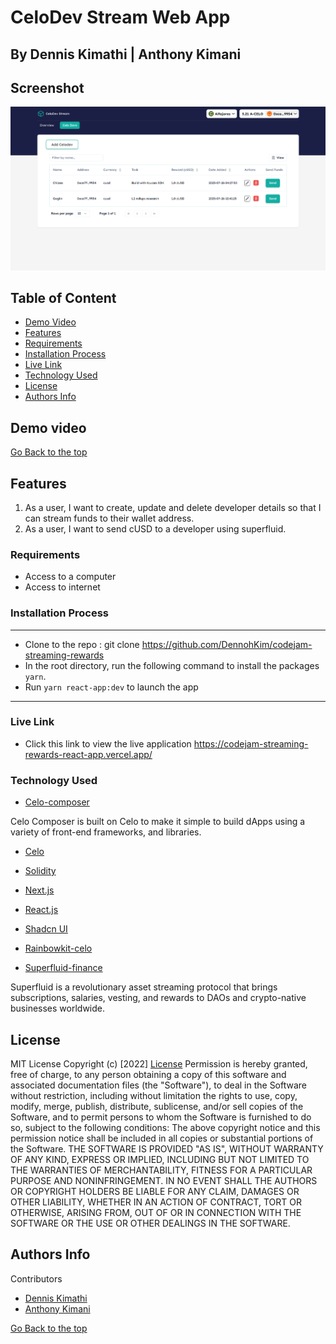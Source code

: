 # CeloDev Stream Web App
## By Dennis Kimathi | Anthony Kimani

## Screenshot
 ![image](./app-screenshot.png)

 ## Table of Content
 - [Demo Video](#demo-video)
 - [Features](#features)
 - [Requirements](#requirements)
 - [Installation Process](#installation-Process)
 - [Live Link](#Live-Link)
 - [Technology  Used](#technology-Used)
 - [License](#license)
 - [Authors Info](#Authors-Info)


## Demo video



[Go Back to the top](#CeloDev-Stream-Web-app)
## Features
1. As a user, I want to create, update and delete developer details so that I can stream funds to their wallet address.
2. As a user, I want to send cUSD to a developer using superfluid.


 ###  Requirements
 * Access to  a computer 
 * Access to internet

 ### Installation Process
 ****
* Clone to the repo : git clone https://github.com/DennohKim/codejam-streaming-rewards
* In the root directory, run the following command to install the packages ``` yarn```.
* Run `yarn react-app:dev` to launch the app

 ****

### Live Link
- Click this link to view the live application https://codejam-streaming-rewards-react-app.vercel.app/

### Technology  Used

- [Celo-composer](https://github.com/celo-org/celo-composer)

Celo Composer is built on Celo to make it simple to build dApps using a variety of front-end frameworks, and libraries.

- [Celo](https://celo.org/)
- [Solidity](https://docs.soliditylang.org/en/v0.8.19/)
- [Next.js](https://nextjs.org/)
- [React.js](https://reactjs.org/)
- [Shadcn UI](https://ui.shadcn.com/)
- [Rainbowkit-celo](https://github.com/celo-org/rainbowkit-celo)

- [Superfluid-finance](https://www.superfluid.finance/)

Superfluid is a revolutionary asset streaming protocol that brings subscriptions, salaries, vesting, and rewards to DAOs and crypto-native businesses worldwide.



## License
MIT License
Copyright (c) [2022] [License](LICENSE.txt)
Permission is hereby granted, free of charge, to any person obtaining a copy
of this software and associated documentation files (the "Software"), to deal
in the Software without restriction, including without limitation the rights
to use, copy, modify, merge, publish, distribute, sublicense, and/or sell
copies of the Software, and to permit persons to whom the Software is
furnished to do so, subject to the following conditions:
The above copyright notice and this permission notice shall be included in all
copies or substantial portions of the Software.
THE SOFTWARE IS PROVIDED "AS IS", WITHOUT WARRANTY OF ANY KIND, EXPRESS OR
IMPLIED, INCLUDING BUT NOT LIMITED TO THE WARRANTIES OF MERCHANTABILITY,
FITNESS FOR A PARTICULAR PURPOSE AND NONINFRINGEMENT. IN NO EVENT SHALL THE
AUTHORS OR COPYRIGHT HOLDERS BE LIABLE FOR ANY CLAIM, DAMAGES OR OTHER
LIABILITY, WHETHER IN AN ACTION OF CONTRACT, TORT OR OTHERWISE, ARISING FROM,
OUT OF OR IN CONNECTION WITH THE SOFTWARE OR THE USE OR OTHER DEALINGS IN THE
SOFTWARE.

## Authors Info

Contributors  
- [Dennis Kimathi](https://github.com/DennohKim)
- [Anthony Kimani](https://github.com/anthonykimani)

 

[Go Back to the top](#CeloDev-Stream-Web-app)